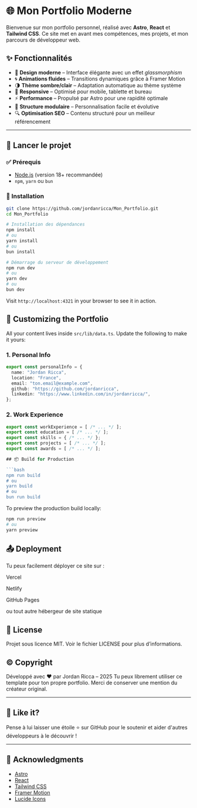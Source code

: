 # 🌐 Mon Portfolio Moderne

Bienvenue sur mon portfolio personnel, réalisé avec **Astro**, **React** et **Tailwind CSS**. Ce site met en avant mes compétences, mes projets, et mon parcours de développeur web.

## ✨ Fonctionnalités

- 🎨 **Design moderne** – Interface élégante avec un effet *glassmorphism*
- 🌀 **Animations fluides** – Transitions dynamiques grâce à Framer Motion
- 🌗 **Thème sombre/clair** – Adaptation automatique au thème système
- 📱 **Responsive** – Optimisé pour mobile, tablette et bureau
- ⚡ **Performance** – Propulsé par Astro pour une rapidité optimale
- 🧩 **Structure modulaire** – Personnalisation facile et évolutive
- 🔍 **Optimisation SEO** – Contenu structuré pour un meilleur référencement

---

## 🚀 Lancer le projet

### ✅ Prérequis

- [Node.js](https://nodejs.org/) (version 18+ recommandée)
- `npm`, `yarn` ou `bun`

### 🔧 Installation

```bash
git clone https://github.com/jordanricca/Mon_Portfolio.git
cd Mon_Portfolio

# Installation des dépendances
npm install
# ou
yarn install
# ou
bun install

# Démarrage du serveur de développement
npm run dev
# ou
yarn dev
# ou
bun dev
```

Visit `http://localhost:4321` in your browser to see it in action.

## 🧩 Customizing the Portfolio

All your content lives inside `src/lib/data.ts`. Update the following to make it yours:

### 1. Personal Info

```ts
export const personalInfo = {
  name: "Jordan Ricca",
  location: "France",
  email: "ton.email@example.com",
  github: "https://github.com/jordanricca",
  linkedin: "https://www.linkedin.com/in/jordanricca/",
};
```

### 2. Work Experience

```ts
export const workExperience = [ /* ... */ ];
export const education = [ /* ... */ ];
export const skills = { /* ... */ };
export const projects = [ /* ... */ ];
export const awards = [ /* ... */ ];

## 📦 Build for Production

```bash
npm run build
# ou
yarn build
# ou
bun run build
```

To preview the production build locally:

```bash
npm run preview
# ou
yarn preview
```

## 📤 Deployment

Tu peux facilement déployer ce site sur :

Vercel

Netlify

GitHub Pages

ou tout autre hébergeur de site statique

## 📝 License

Projet sous licence MIT. Voir le fichier LICENSE pour plus d’informations.

## ©️ Copyright

Développé avec ❤️ par Jordan Ricca – 2025
Tu peux librement utiliser ce template pour ton propre portfolio. Merci de conserver une mention du créateur original.

---

## 🌟 Like it?

Pense à lui laisser une étoile ⭐ sur GitHub pour le soutenir et aider d'autres développeurs à le découvrir !

---

## 🙏 Acknowledgments

- [Astro](https://astro.build/)
- [React](https://reactjs.org/)
- [Tailwind CSS](https://tailwindcss.com/)
- [Framer Motion](https://www.framer.com/motion/)
- [Lucide Icons](https://lucide.dev/)
#